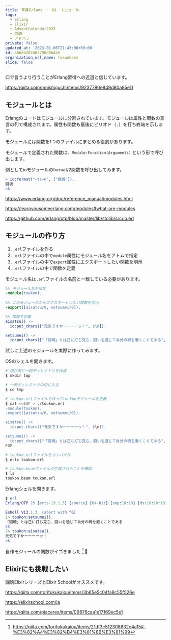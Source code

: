 ```yaml
---
title: 草莽Erlang ── 09. モジュール
tags:
  - Erlang
  - Elixir
  - AdventCalendar2023
  - 闘魂
  - アドハラ
private: false
updated_at: '2023-01-06T21:43:08+09:00'
id: 46be4202463790d0bda5
organization_url_name: fukuokaex
slide: false
---
```

口で言うより行うことがErlang習得への近道と信じています。

https://qiita.com/mnishiguchi/items/9237780e849d80a85e11

## モジュールとは

Erlangのコードはモジュールに分割されています。モジュールは属性と関数の宣言の列で構成されます。属性も関数も最後にピリオド（`.`）を打ち終端を示します。

モジュールには関数を1つのファイルにまとめる役割があります。

モジュールで定義された関数は、`Module:Function(Arguments)` という形で呼び出します。

例としてioモジュールのformat/2関数を呼び出してみます。

```erlang
> io:format("~ts~n", ["闘魂"]).
闘魂
ok
```

https://www.erlang.org/doc/reference_manual/modules.html

https://learnyousomeerlang.com/modules#what-are-modules 

https://github.com/erlang/otp/blob/master/lib/stdlib/src/io.erl

## モジュールの作り方

1. `.erl`ファイルを作る
1. `.erl`ファイルの中で`module`属性にモジュール名をアトムで指定
1. `.erl`ファイルの中で`export`属性にエクスポートしたい関数を明示
1. `.erl`ファイルの中で関数を定義

モジュール名は`.erl`ファイルの名前と一致している必要があります。

```erlang
%% モジュール名を指定
-module(toukon).  
 
%% このモジュールからエクスポートしたい関数を明示              
-export([aisatsu/0, setsumei/0]). 

%% 関数を定義
aisatsu() -> 
  io:put_chars(["元気ですかーーーーッ！", $\n]).

setsumei() -> 
  io:put_chars(["「闘魂」とは己に打ち克ち、闘いを通じて自分の魂を磨くことである", $\n]).

```

試しに上述のモジュールを実際に作ってみます。

OSのシェルを開きます。

```bash
# 遊び用に一時ディレクトリを作成
$ mkdir tmp

# 一時ディレクトリの中に入る
$ cd tmp

# toukon.erlファイルを作ってtoukonモジュールを定義
$ cat <<EOF > ./toukon.erl
-module(toukon).  
-export([aisatsu/0, setsumei/0]). 

aisatsu() -> 
  io:put_chars(["元気ですかーーーーッ！", $\n]).

setsumei() -> 
  io:put_chars(["「闘魂」とは己に打ち克ち、闘いを通じて自分の魂を磨くことである", $\n]).
EOF

# toukon.erlファイルをコンパイル
$ erlc toukon.erl

# toukon.beamファイルが生成されたことを確認
$ ls
toukon.beam toukon.erl
```

Erlangシェルを開きます。

```erlang
$ erl
Erlang/OTP 25 [erts-13.1.3] [source] [64-bit] [smp:10:10] [ds:10:10:10] [async-threads:1] [jit] [dtrace]

Eshell V13.1.3  (abort with ^G)
1> toukon:setsumei().
「闘魂」とは己に打ち克ち、闘いを通じて自分の魂を磨くことである
ok
2> toukon:aisatsu().
元気ですかーーーーッ！
ok
```

自作モジュールの関数がイゴきました [^1] :tada:

## Elixirにも挑戦したい

闘魂ElixirシリーズとElixir Schoolがオススメです。

https://qiita.com/torifukukaiou/items/3b65e5c04fa8c55f526e

https://elixirschool.com/ja

https://qiita.com/piacerex/items/09876caa1e17169ec5e1

[^1]: https://qiita.com/torifukukaiou/items/21df3c512308832c4a15#-%E3%82%A4%E3%82%B4%E3%81%8B%E3%81%99
